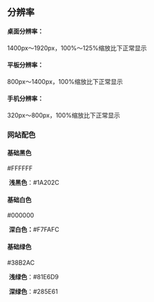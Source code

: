## 分辨率

#### 桌面分辨率：

1400px～1920px，100%～125%缩放比下正常显示

#### 平板分辨率：

800px～1400px，100%缩放比下正常显示

#### 手机分辨率：

320px～800px，100%缩放比下正常显示

### 网站配色

#### 基础黑色

#FFFFFF

​       **浅黑色**：#1A202C

####  基础白色

#000000

​        **深白色：**#F7FAFC

#### 基础绿色

#38B2AC

​        **浅绿色**：#81E6D9

​        **深绿色**：#285E61